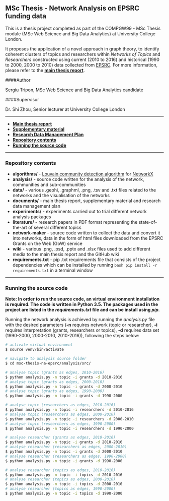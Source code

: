 ## MSc Thesis - Network Analysis on EPSRC funding data

This is a thesis project completed as part of the COMPGW99 - MSc Thesis module (MSc Web Science and Big Data Analytics) at University College London.

It proposes the application of a novel approach in graph theory, to identify coherent clusters of topics and researchers within *Networks of Topics* and *Researchers* constructed using current (2010 to 2016) and historical (1990 to 2000, 2000 to 2010) data collected from [EPSRC](https://www.epsrc.ac.uk/). For more information, please refer to the **[main thesis report](https://github.com/SergiuTripon/msc-thesis-na-epsrc/blob/master/documents/thesis/pdf/15110029_sergiu_tripon_epsrc_network_analysis.pdf)**.

####Author

Sergiu Tripon, MSc Web Science and Big Data Analytics candidate

####Supervisor

Dr. Shi Zhou, Senior lecturer at University College London

---

* **[Main thesis report](https://github.com/SergiuTripon/msc-thesis-na-epsrc/blob/master/documents/thesis/pdf/15110029_sergiu_tripon_epsrc_network_analysis.pdf)**
* **[Supplementary material](https://github.com/SergiuTripon/msc-thesis-na-epsrc/blob/master/documents/supplementary-material/15110029_sergiu_tripon_supplementary_material.pdf)**
* **[Research Data Management Plan](https://github.com/SergiuTripon/msc-thesis-na-epsrc/blob/master/documents/research-data-management-plan/pdf/15110029_sergiu_tripon_research_data_management_plan.pdf)**
* **[Repository contents](#user-content-repository-contents)**
* **[Running the source code](#user-content-running-the-source-code)**

---

### Repository contents

* **algorithms/** - [Louvain community detection algorithm](https://bitbucket.org/taynaud/python-louvain) for [NetworkX](https://networkx.github.io/)
* **analysis/** - source code written for the analysis of the network, communities and sub-communities
* **data/** - various .gephi, .graphml, .png, .tsv and .txt files related to the networks and the visualisation of the networks
* **documents/** - main thesis report, supplementary material and research data management plan
* **experiments/** - experiments carried out to trial different network analysis packages
* **literature/** - research papers in PDF format representing the state-of-the-art of several different topics
* **network-maker** - source code written to collect the data and convert it into networks, data in the form of html files downloaded from the EPSRC Grants on the Web (GoW) service
* **wiki** - various .png, .psd, .pptx and .xlsx files used to add different media to the main thesis report and the GitHub wiki
* **requirements.txt** - pip .txt requirements file that consists of the project dependencies which can be installed by running ```bash pip install -r requirements.txt``` in a terminal window

---

### Running the source code

**Note: In order to run the source code, an virtual environment installation is required. The code is written in Python 3.5. The packages used in the project are listed in the _requirements.txt_ file and can be install using _pip_**.

Running the network analysis is achieved by running the *analysis.py* file with the desired parameters (**-n** requires network (topic or researcher), **-i** requires interpretation (grants, researchers or topics), **-d** requires data set (1990-2000, 2000-2010, 2010-2016)), following the steps below:

```bash
# activate virtual environment
$ source venv/bin/activate

# navigate to analysis source folder
$ cd msc-thesis-na-epsrc/analysis/src/

# analyse topic (grants as edges, 2010-2016)
$ python analysis.py -n topic -i grants -d 2010-2016
# analyse topic (grants as edges, 2000-2010)
$ python analysis.py -n topic -i grants -d 2000-2010
# analyse topic (grants as edges, 1990-2000)
$ python analysis.py -n topic -i grants -d 1990-2000

# analyse topic (researchers as edges, 2010-2016)
$ python analysis.py -n topic -i researchers -d 2010-2016
# analyse topic (researchers as edges, 2000-2010)
$ python analysis.py -n topic -i researchers -d 2000-2010
# analyse topic (researchers as edges, 1990-2000)
$ python analysis.py -n topic -i researchers -d 1990-2000

# analyse researcher (grants as edges, 2010-2016)
$ python analysis.py -n topic -i grants -d 2010-2016
# analyse researcher (researchers as edges, 2000-2010)
$ python analysis.py -n topic -i grants -d 2000-2010
# analyse researcher (researchers as edges, 1990-2000)
$ python analysis.py -n topic -i grants -d 1990-2000

# analyse researcher (topics as edges, 2010-2016)
$ python analysis.py -n topic -i topics -d 2010-2016
# analyse researcher (topics as edges, 2000-2010)
$ python analysis.py -n topic -i topics -d 2000-2010
# analyse researcher (topics as edges, 1990-2000)
$ python analysis.py -n topic -i topics -d 1990-2000
```
